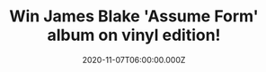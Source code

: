 ---
campaign-uuid: "c-c71e514b-fcc4-48ed-b13e-0fa0fecb29cd"
type: "Competition"
category: "Music"
date: "2020-11-07T06:00:00.000Z"
end-date: "2020-12-07T23:59:00.000Z"
disable-form: false
is_promoted: false
has_entry_page: true
title: "Win James Blake 'Assume Form' album on vinyl edition!"
competition-description: "<p>'Assume Form' the fourth studio album by the English\
  \ singer, songwriter, multi-instrumentalist and record producer from London, James\
  \ Blake. The album features tracks such as 'Mile High' and 'Tell Them and amazing\
  \ collaborations with Travis Scott, Metro Boomin and Moses Sumney. We are giving\
  \ away one copy of the album on vinyl edition to one lucky member.</p>\n<p>Click\
  \ below for a chance to win it now!</p>\n"
hero-header: "Win James Blake 'Assume Form' album on vinyl edition!"
terms-confirmation: "N/A"
banner-img: "https://assets.expresslyapp.com/asset-ded92820-77ff-4693-ae00-ef96b33b2c71.jpg"
logo-left-href: "aaa.nme.com"
logo-left-image: "https://assets.expresslyapp.com/asset-95381976-6af5-42e4-abbb-86fde115448f.jpg"
logo-left-title: "NME AAA"
bg-image-hero: "https://assets.expresslyapp.com/asset-00cbdeac-4fa1-4851-a1bc-67cd2d996c2f.jpg"
bg-image-first: "https://assets.expresslyapp.com/asset-04627f50-99e9-44ea-b1a9-7ece3630d205.jpg"
section1-content: "<p>'Assume Form' is the fourth studio album by the Eglish singer,\
  \ songwriter, multi-instrumentalist and record producer from London, James Blake.\
  \ We have managed to get our hands one copy of the album on vinyl edition and we\
  \ want to give it away to you. A 12-track album full of amazing collaborations such\
  \ as  Travis Scott, Metro Boomin and Moses Sumney.</p>\n<p>Want it? Click below\
  \ and it could be yours.</p>\n"
entry-title: "Win James Blake 'Assume Form' album on vinyl edition!"
entry-content: "<p>Enter the draw to win James Blake 'Assume Form' album on vinyl\
  \ edition by completing the form below before 23:59 on the 7th of December 2020.</p>\n"
has-winner: false
prize-description: "James Blake 'Assume Form' album on vinyl edition!"
special-conditions: "Multiple entries are allowed up to one every day."
country-restrictions:
- "GB"
---